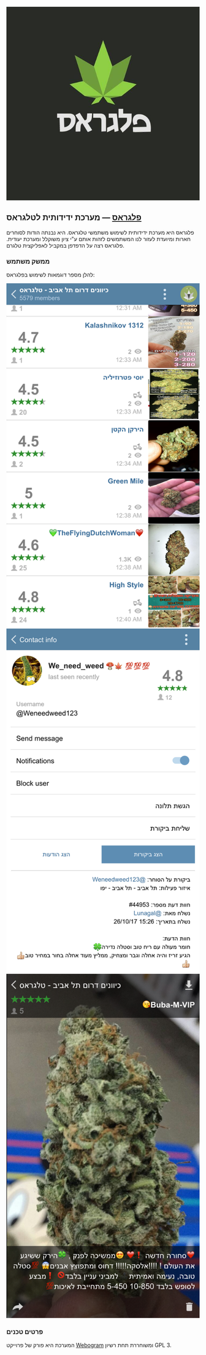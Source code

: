 <p align="center">
  <img src="https://github.com/pelegrass/pelegrass/blob/master/app/img/Pelegrass.jpg?raw=true" alt="Pelegrass logo"/>
</p>

## [פלגראס](https://pelegrass.github.io) — מערכת ידידותית לטלגראס

פלגראס היא מערכת ידידותית לשימוש משתמשי טלגראס. היא נבנתה הודות לסוחרים חארות ומיועדת לעזור לנו המשתמשים לזהות אותם ע"י ציון משוקלל ומערכת יעודית. פלגראס רצה על הדפדפן במקביל לאפליקצית טלגרם.


### ממשק משתמש


להלן מספר דוגמאות לשימוש בפלגראס:

![Sample screenshot 1](/app/img/screenshot1.png)
![Mobile screenshot 2](/app/img/screenshot2.png)
![Mobile screenshot 3](/app/img/screenshot3.png)


### פרטים טכנים

המערכת היא פורק של פרוייקט [Webogram](https://web.telegram.org) ומשוחררת תחת רשיון GPL 3. 

